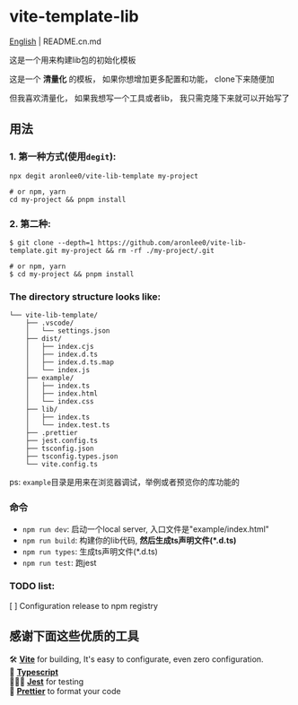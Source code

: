 # vite-template-lib

[English](README.md) | README.cn.md

这是一个用来构建lib包的初始化模板

这是一个 **清量化** 的模板， 如果你想增加更多配置和功能， clone下来随便加

但我喜欢清量化， 如果我想写一个工具或者lib， 我只需克隆下来就可以开始写了

## 用法

### 1. 第一种方式(使用`degit`):

```shell
npx degit aronlee0/vite-lib-template my-project

# or npm, yarn
cd my-project && pnpm install
```

### 2. 第二种:

```shell
$ git clone --depth=1 https://github.com/aronlee0/vite-lib-template.git my-project && rm -rf ./my-project/.git

# or npm, yarn
$ cd my-project && pnpm install
```

### The directory structure looks like:

```shell
└── vite-lib-template/
    ├── .vscode/
    │   └── settings.json
    ├── dist/
    │   ├── index.cjs
    │   ├── index.d.ts
    │   ├── index.d.ts.map
    │   └── index.js
    ├── example/
    │   ├── index.ts
    │   ├── index.html
    │   └── index.css
    ├── lib/
    │   ├── index.ts
    │   └── index.test.ts
    ├── .prettier
    ├── jest.config.ts
    ├── tsconfig.json
    ├── tsconfig.types.json
    └── vite.config.ts
```

ps: `example`目录是用来在浏览器调试，举例或者预览你的库功能的

### 命令

- `npm run dev`: 启动一个local server, 入口文件是"example/index.html"
- `npm run build`: 构建你的lib代码, **然后生成ts声明文件(\*.d.ts)**
- `npm run types`: 生成ts声明文件(\*.d.ts)
- `npm run test`: 跑jest

### TODO list:

[ ] Configuration release to npm registry

## 感谢下面这些优质的工具

🛠 [**Vite**](https://vite.dev/) for building, It's easy to configurate, even zero configuration.  
🎸 [**Typescript**](https://www.typescriptlang.org/)  
👩🏼‍🚒 [**Jest**](https://jestjs.io/) for testing  
💅 [**Prettier**](https://prettier.io/) to format your code

